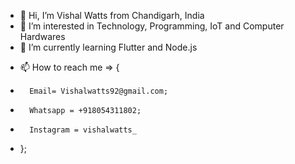 - 👋 Hi, I’m Vishal Watts from Chandigarh, India
- 👀 I’m interested in Technology, Programming, IoT and Computer Hardwares 
- 🌱 I’m currently learning Flutter and Node.js
<!-- - 💞️ I’m looking to collaborate on ... -->
- 📫 How to reach me => {
-       Email= Vishalwatts92@gmail.com;
-       Whatsapp = +918054311802;
-       Instagram = vishalwatts_
-   };

<!---
vishalwatts92/vishalwatts92 is a ✨ special ✨ repository because its `README.md` (this file) appears on your GitHub profile.
You can click the Preview link to take a look at your changes.
--->
